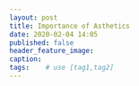 ```yaml
---
layout: post
title: Importance of Asthetics
date: 2020-02-04 14:05
published: false
header_feature_image:
caption:
tags:    # use [tag1,tag2]
---
```

